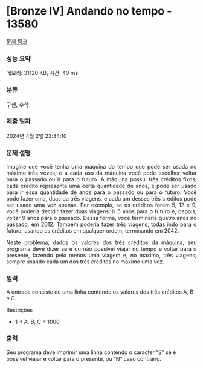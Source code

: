 # [Bronze IV] Andando no tempo - 13580 

[문제 링크](https://www.acmicpc.net/problem/13580) 

### 성능 요약

메모리: 31120 KB, 시간: 40 ms

### 분류

구현, 수학

### 제출 일자

2024년 4월 2일 22:34:10

### 문제 설명

<p style="text-align:justify">Imagine que você tenha uma máquina do tempo que pode ser usada no máximo três vezes, e a cada uso da máquina você pode escolher voltar para o passado ou ir para o futuro. A máquina possui três créditos fixos; cada crédito representa uma certa quantidade de anos, e pode ser usado para ir essa quantidade de anos para o passado ou para o futuro. Você pode fazer uma, duas ou três viagens, e cada um desses três créditos pode ser usado uma vez apenas. Por exemplo, se os créditos forem 5, 12 e 9, você poderia decidir fazer duas viagens: ir 5 anos para o futuro e, depois, voltar 9 anos para o passado. Dessa forma, você terminaria quatro anos no passado, em 2012. Também poderia fazer três viagens, todas indo para o futuro, usando os créditos em qualquer ordem, terminando em 2042.</p>

<p style="text-align:justify">Neste problema, dados os valores dos três créditos da máquina, seu programa deve dizer se é ou não possível viajar no tempo e voltar para o presente, fazendo pelo menos uma viagem e, no máximo, três viagens; sempre usando cada um dos três créditos no máximo uma vez.</p>

### 입력 

 <p>A entrada consiste de uma linha contendo os valores dos três créditos A, B e C.</p>

<p>Restrições</p>

<ul>
	<li>1  ≤ A, B, C ≤ 1000</li>
</ul>

### 출력 

 <p>Seu programa deve imprimir uma linha contendo o caracter “S” se é possível viajar e voltar para o presente, ou “N” caso contrário.</p>

<p> </p>

